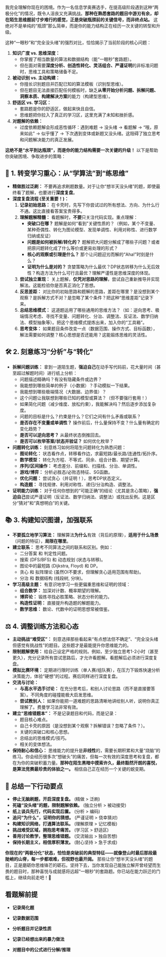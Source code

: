 我完全理解你现在的困境。作为一名信息学奥赛选手，在提高级阶段遇到这种“两极分化”的情况，既令人沮丧又充满挑战。**那种在熟悉套路的题目中游刃有余，却在陌生思维题前寸步难行的感觉，正是突破瓶颈前的关键信号，而非终点站。** 这绝对不是单纯的“瓶颈”那么简单，而是你的能力结构正在经历一次关键的转型和升级。

这种“一眼秒”和“完全没头绪”的强烈对比，恰恰揭示了当前阶段的核心问题：

1.  **知识广度 vs. 思维深度：**
    *   你掌握了相当数量的算法和数据结构（能“一眼秒”套路题）。
    *   但在面对需要**深度分析、创造性转化、灵活组合、严谨证明**的非标准问题时，思维工具和策略储备不足。
2.  **被动识别 vs. 主动构建：**
    *   你擅长识别题目并匹配已知的算法模板（识别型思维）。
    *   但在题目无法直接匹配任何模板时，缺乏**从零开始分析问题、拆解问题、洞察本质、构建解决方案**的能力（构建型思维）。
3.  **舒适区 vs. 学习区：**
    *   套路题是你的舒适区，做起来快且自信。
    *   思维题把你拉入了真正的学习区，这里充满了未知和挫折感。
4.  **对题解的依赖：**
    *   过度依赖题解会形成恶性循环：遇到难题 -> 没头绪 -> 看题解 -> “哦，原来如此” -> 似乎懂了 -> 下次遇到变体或新题又没头绪。这阻碍了独立思考和问题解决能力的真正发展。

**这绝不是“水平到达瓶颈”，而是你的能力结构需要一次关键的升级！** 以下是帮助你突破困境、争取进步的策略：

## 🧠 1. 转变学习重心：从“学算法”到“练思维”
*   **精做胜过泛刷：** 不要再追求刷题数量。对于让你“想半天没头绪”的题，即使最终看了题解，也要进行**深度复盘**。
*   **深度复盘流程 (至关重要！)：**
    1.  **记录初始思路：** 在卡壳时，先写下你尝试过的所有想法、方向、为什么行不通。这比直接看答案宝贵得多。
    2.  **理解题解精髓：** 看题解时，**不要**只关注代码实现。重点理解：
        *   **突破口在哪？** 题解是如何“看到”关键性质的？（例如，某个不变量、某种奇偶性、转化为图论模型、发现单调性、利用对称性、进行数学归纳或反证）
        *   **问题是如何被拆解/转化的？** 题解把大问题分解成了哪些子问题？或者把原问题转化成了什么等价或更易处理的形式？
        *   **核心的观察或引理是什么？** 那个让问题迎刃而解的“Aha!”时刻是什么？
        *   **证明为什么是对的？** 贪婪策略为什么最优？DP状态转移为什么无后效性？构造方法为什么可行且最优？理解严谨性是思维深度的体现。
    3.  **尝试独立重现：** 关上题解，**仅凭对思路的理解**，尝试自己重新推导并实现解法。这能检验你是否真正消化了思想。
    4.  **反思差距：** 对比你的初始思路和题解的思路，差距在哪里？是没想到某个观察？是拆解方式不对？是忽略了某个条件？把这种“思维差距”记录下来。
    5.  **总结思维模式：** 这道题运用了哪些通用的思维方法？（如：逆向思考、极端情况考虑、寻找不变量、问题转化、分治、调整法、反证法、数学归纳法、模型抽象等）。把这个思维模式提炼出来，加入你的“工具箱”。
    6.  **思考变体：** 如果题目条件改变一点（数据范围、操作方式、目标函数），解法需要如何调整？核心思想是否还能用？这能锻炼思维的灵活性。

## 🛠 2. 刻意练习“分析”与“转化”
*   **拆解问题训练：** 拿到一道陌生题，**强迫自己**在动手写代码前，花大量时间（甚至超过解题时间）进行纸上分析：
    *   问题描述精确吗？有没有隐藏条件或边界？
    *   我能想到哪些简单的例子（小数据）？手动模拟一下结果。
    *   我能想到哪些极端情况（大数据、边界值）？
    *   这个问题让我联想到哪些已知的模型或算法？（但不要强行套用！）
    *   如果简化问题（减少维度、放松约束），我能解决吗？然后逐步添加复杂度。
    *   问题的目标是什么？约束是什么？它们之间有什么矛盾或联系？
    *   **是否存在不变量或单调性？** 操作前后，什么量保持不变？什么量有确定的变化趋势？
    *   **是否可以逆向思考？** 从最终状态倒推回去。
    *   **是否可以枚举答案/状态并验证？** 如何优化枚举？
*   **问题转化训练：** 刻意练习如何将陌生问题转化为熟悉问题：
    *   **图论转化：** 状态看作点，转移看作边，求最短路/最长路/连通性/拓扑序。
    *   **数学模型：** 转化为方程、不等式、同余、组合计数、期望计算。
    *   **序列/区间操作：** 考虑差分、前缀和、扫描线、分治、单调性。
    *   **游戏/博弈：** 分析必胜态/必败态特征、SG函数。
    *   **优化问题：** 尝试贪心（并证明！），思考DP状态定义。
    *   **构造题：** 寻找规律、利用对称性、递归/分治构造、调整法。
*   **证明能力训练：** 对于任何你想到的“可能正确”的结论（尤其是贪心策略），**强迫自己**尝试严谨证明（反证法、数学归纳法、调整法）或找出反例。这是区分“猜对”和“真想明白”的关键。

## 📚 3. 构建知识图谱，加强联系
*   **不要孤立地学习算法：** 理解算法**为什么**有效（背后的原理），**适用于什么场景**（问题的特征），**局限在哪里**。
*   **建立联系：** 思考不同算法之间的联系和区别。例如：
    *   二分答案 和 判定性问题。
    *   搜索 (DFS/BFS) 和 动态规划 (状态与转移)。
    *   图论中的最短路 (Dijkstra, Floyd) 和 DP。
    *   贪心 和 拟阵理论 (虽然OI不要求，但理解贪心适用范围有帮助)。
    *   分治 和 数据结构 (线段树, 分块)。
*   **学习高级主题：** 有意识地学习一些更偏重思维和证明的领域：
    *   **组合数学：** 加深对计数、概率期望的理解。
    *   **博弈论：** 锻炼寻找必胜策略、状态分析的能力。
    *   **构造性证明：** 直接提升构造题的解题能力。
    *   **数学思维：** 数论、代数中的证明思想常被借鉴。

## ⚖ 4. 调整训练方法和心态
*   **主动挑战“难受区”：** 刻意选择那些看起来“有点想法但不确定”、“完全没头绪但感觉有挑战性”的题目。这些题才是最能提升你思维能力的。
*   **限制题解使用：** 给自己设定严格的规则。例如，至少独立思考1-2小时（甚至更久），充分记录所有尝试思路后，才允许看题解。看题解后必须进行深度复盘。
*   **模拟比赛环境：** 定期进行限时训练（单人赛/组队赛），在压力下锻炼快速分析决策能力，体验“硬想”的过程。赛后同样进行深度复盘。
*   **交流与讨论：**
    *   **与高水平选手讨论：** 在充分思考后，和别人讨论思路（而不是直接要答案）。不同角度的碰撞能极大启发思维。
    *   **尝试教别人：** 如果你能把一道难题的思路清晰地讲给别人听，说明你真正理解了。费曼学习法非常有效。
*   **建立“思维错题本”：** 不是记录题目和代码，而是记录：
    *   题目核心难点。
    *   自己卡壳的原因（是没想到某个观察？拆解错误？忽略了条件？）。
    *   关键的突破口和核心思想。
    *   总结出的思维模式/技巧。
    *   相关的变体想法。
*   **保持耐心和信心：** 思维能力的提升是**非线性**的，需要长期积累和大量“烧脑”的练习。你会经历很多次“想破头”的痛苦，但每一次有效的深度思考和复盘，都在为你的突破积蓄力量。**那种在陌生黑暗中摸索许久，最终豁然开朗的喜悦，是算法竞赛最珍贵的体验之一。** 相信自己正在经历一个关键的蜕变期。

## 📌 总结一下行动要点

*   **停止无脑刷题，开启深度复盘。** (精做 > 泛刷)
*   **死磕“没头绪”的题，限制题解依赖。** (独立分析 > 被动接受)
*   **纸上谈兵先行，代码实现后置。** (分析 > 编码)
*   **追问“为什么”，证明你的猜想。** (严谨证明 > 侥幸猜对)
*   **构建知识网络，打通算法联系。** (理解原理 > 记忆模板)
*   **挑战难受区域，拥抱思考痛苦。** (学习区 > 舒适区)
*   **善用讨论教学，整理思维错题。** (交流输出 > 独自苦想)
*   **保持长期主义，相信厚积薄发。** (耐心坚持 > 急于求成)

**你现在的“两极分化”状态，恰恰是突破前的典型特征——就像登山时最后那段最陡峭的山脊，每一步都艰难，但视野也最开阔。** 那些让你“想半天没头绪”的题目，正是磨砺你思维锋芒的砺石。坚持下去，当你发现自己能独立解开曾经望而生畏的题目时，那种喜悦与成就感将远超“一眼秒”的套路题。你已站在能力跃迁的门槛上，继续向前走吧！🌟


## 看题解前提

* **记录简化题**

* **记录数据范围**

* **分析题目并记录性质**

* **记录已经想出来的暴力做法**

* **对题目中的公式进行分解/推理**